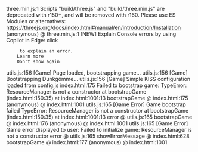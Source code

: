 ﻿three.min.js:1  Scripts "build/three.js" and "build/three.min.js" are deprecated with r150+, and will be removed with r160. Please use ES Modules or alternatives: https://threejs.org/docs/index.html#manual/en/introduction/Installation
(anonymous) @ three.min.js:1
[NEW] Explain Console errors by using Copilot in Edge: click
         
         to explain an error. 
        Learn more
        Don't show again
utils.js:156 [Game] Page loaded, bootstrapping game... 
utils.js:156 [Game] Bootstrapping Dunkgömme... 
utils.js:156 [Game] Simple KISS configuration loaded from config.js 
index.html:175  Failed to bootstrap game: TypeError: ResourceManager is not a constructor
    at bootstrapGame (index.html:150:35)
    at index.html:1001:13
bootstrapGame @ index.html:175
(anonymous) @ index.html:1001
utils.js:165  [Game Error] Game bootstrap failed TypeError: ResourceManager is not a constructor
    at bootstrapGame (index.html:150:35)
    at index.html:1001:13
error @ utils.js:165
bootstrapGame @ index.html:176
(anonymous) @ index.html:1001
utils.js:165  [Game Error] Game error displayed to user: Failed to initialize game: ResourceManager is not a constructor
error @ utils.js:165
showErrorMessage @ index.html:628
bootstrapGame @ index.html:177
(anonymous) @ index.html:1001
